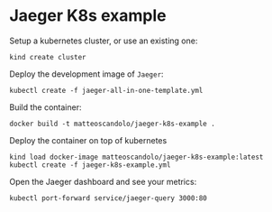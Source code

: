 # Jaeger K8s example

Setup a kubernetes cluster, or use an existing one:

```
kind create cluster
```

Deploy the development image of `Jaeger`:

```
kubectl create -f jaeger-all-in-one-template.yml
```

Build the container:

```
docker build -t matteoscandolo/jaeger-k8s-example .
```

Deploy the container on top of kubernetes

```
kind load docker-image matteoscandolo/jaeger-k8s-example:latest
kubectl create -f jaeger-k8s-example.yml
```

Open the Jaeger dashboard and see your metrics:

```
kubectl port-forward service/jaeger-query 3000:80
```